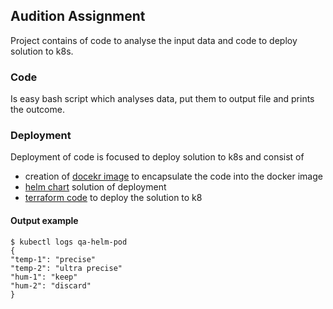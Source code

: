 
## Audition Assignment

Project contains of code to analyse the input data and code to deploy solution to k8s.  

### Code
Is easy bash script which analyses data, put them to output file and prints the outcome.  

### Deployment
Deployment of code is focused to deploy solution to k8s and consist of  
- creation of [docekr image](Dockerfile) to encapsulate the code into the docker image
- [helm chart](qaHelm) solution of deployment
- [terraform code](qaTerraform) to deploy the solution to k8

#### Output example
```
$ kubectl logs qa-helm-pod  
{  
"temp-1": "precise"  
"temp-2": "ultra precise"  
"hum-1": "keep"  
"hum-2": "discard"  
}  
```
